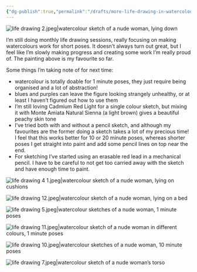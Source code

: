 ```yaml
---
{"dg-publish":true,"permalink":"/drafts/more-life-drawing-in-watercolour/","tags":["art"],"noteIcon":"","created":"2024-07-09"}
---
```


![life drawing 2.jpeg|watercolour sketch of a nude woman, lying down](/img/user/assets/life%20drawing%202.jpeg)

I’m still doing monthly life drawing sessions, really focusing on making watercolours work for short poses. It doesn’t always turn out great, but I feel like I’m slowly making progress and creating some work I’m really proud of. The painting above is my favourite so far.

Some things I’m taking note of for next time:

* watercolour is totally doable for 1 minute poses, they just require being organised and a lot of abstraction!
* blues and purples can leave the figure looking strangely unhealthy, or at least I haven’t figured out how to use them
* I’m still loving Cadmium Red Light for a single colour sketch, but mixing it with Monte Amiata Natural Sienna (a light brown) gives a beautiful peachy skin tone
* I’ve tried both with and without a pencil sketch, and although my favourites are the former doing a sketch takes a lot of my precious time! I feel that this works better for 10 or 20 minute poses, whereas shorter poses I get straight into paint and add some pencil lines on top near the end.
* For sketching I’ve started using an erasable red lead in a mechanical pencil. I have to be careful to not get too carried away with the sketch and have enough time to paint.

![life drawing 4 1.jpeg|watercolour sketch of a nude woman, lying on cushions](/img/user/assets/life%20drawing%204%201.jpeg)

![life drawing 12.jpeg|watercolour sketch of a nude woman, lying on a bed](/img/user/assets/life%20drawing%2012.jpeg)

![life drawing 5.jpeg|watercolour sketches of a nude woman, 1 minute poses](/img/user/assets/life%20drawing%205.jpeg)

![life drawing 11.jpeg|watercolour sketch of a nude woman in different colours, 1 minute poses](/img/user/assets/life%20drawing%2011.jpeg)

![life drawing 10.jpeg|watercolour sketches of a nude woman, 10 minute poses](/img/user/assets/life%20drawing%2010.jpeg)

![life drawing 7.jpeg|watercolour sketch of a nude woman’s torso](/img/user/assets/life%20drawing%207.jpeg)